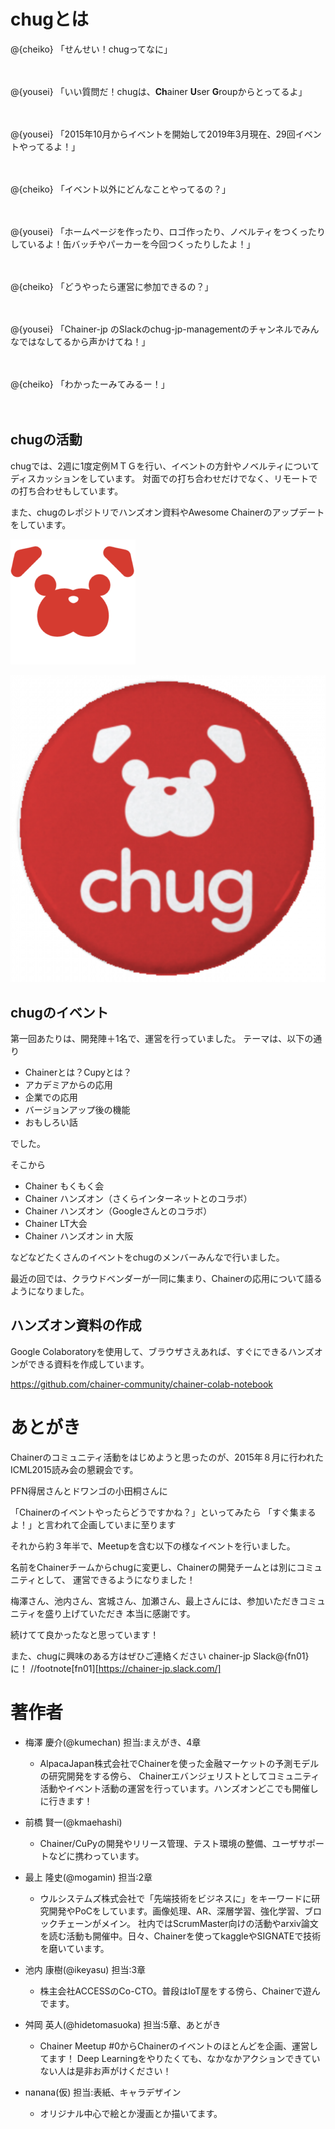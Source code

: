 # chugとは

@<icon>{cheiko} 「せんせい！chugってなに」

　

@<icon>{yousei} 「いい質問だ！chugは、**Ch**ainer **U**ser **G**roupからとってるよ」

　

@<icon>{yousei} 「2015年10月からイベントを開始して2019年3月現在、29回イベントやってるよ！」

　

@<icon>{cheiko} 「イベント以外にどんなことやってるの？」

　

@<icon>{yousei} 「ホームページを作ったり、ロゴ作ったり、ノベルティをつくったりしているよ！缶バッチやパーカーを今回つくったりしたよ！」

　

@<icon>{cheiko} 「どうやったら運営に参加できるの？」

　

@<icon>{yousei} 「Chainer-jp のSlackのchug-jp-managementのチャンネルでみんなではなしてるから声かけてね！」

　

@<icon>{cheiko} 「わかったーみてみるー！」

　

## chugの活動

chugでは、2週に1度定例ＭＴＧを行い、イベントの方針やノベルティについてディスカッションをしています。
対面での打ち合わせだけでなく、リモートでの打ち合わせもしています。

また、chugのレポジトリでハンズオン資料やAwesome Chainerのアップデートをしています。



![chug logo](src/images/chug_01.png)

![chug ノベルディ](src/images/chug_02.png)



## chugのイベント

第一回あたりは、開発陣＋1名で、運営を行っていました。
テーマは、以下の通り

- Chainerとは？Cupyとは？
- アカデミアからの応用
- 企業での応用
- バージョンアップ後の機能
- おもしろい話

でした。

そこから

- Chainer もくもく会
- Chainer ハンズオン（さくらインターネットとのコラボ）
- Chainer ハンズオン（Googleさんとのコラボ）
- Chainer LT大会
- Chainer ハンズオン in 大阪

などなどたくさんのイベントをchugのメンバーみんなで行いました。

最近の回では、クラウドベンダーが一同に集まり、Chainerの応用について語るようになりました。


## ハンズオン資料の作成

Google Colaboratoryを使用して、ブラウザさえあれば、すぐにできるハンズオンができる資料を作成しています。

https://github.com/chainer-community/chainer-colab-notebook





# あとがき

Chainerのコミュニティ活動をはじめようと思ったのが、2015年８月に行われたICML2015読み会の懇親会です。

PFN得居さんとドワンゴの小田桐さんに

「Chainerのイベントやったらどうですかね？」といってみたら
「すぐ集まるよ！」と言われて企画していまに至ります

それから約３年半で、Meetupを含む以下の様なイベントを行いました。

名前をChainerチームからchugに変更し、Chainerの開発チームとは別にコミュニティとして、
運営できるようになりました！

梅澤さん、池内さん、宮城さん、加瀬さん、最上さんには、参加いただきコミュニティを盛り上げていただき
本当に感謝です。

続けてて良かったなと思っています！

また、chugに興味のある方はぜひご連絡ください
chainer-jp Slack@<fn>{fn01}に！
//footnote[fn01][https://chainer-jp.slack.com/]


# 著作者

- 梅澤 慶介(@kumechan) 担当:まえがき、4章
  - AlpacaJapan株式会社でChainerを使った金融マーケットの予測モデルの研究開発をする傍ら、
Chainerエバンジェリストとしてコミュニティ活動やイベント活動の運営を行っています。ハンズオンどこでも開催しに行きます！

- 前橋 賢一(@kmaehashi)
  - Chainer/CuPyの開発やリリース管理、テスト環境の整備、ユーザサポートなどに携わっています。
  
- 最上 隆史(@mogamin) 担当:2章
  - ウルシステムズ株式会社で「先端技術をビジネスに」をキーワードに研究開発やPoCをしています。画像処理、AR、深層学習、強化学習、ブロックチェーンがメイン。
     社内ではScrumMaster向けの活動やarxiv論文を読む活動も開催中。日々、Chainerを使ってkaggleやSIGNATEで技術を磨いています。

- 池内 康樹(@ikeyasu) 担当:3章
  - 株主会社ACCESSのCo-CTO。普段はIoT屋をする傍ら、Chainerで遊んでます。

- 舛岡 英人(@hidetomasuoka) 担当:5章、あとがき
  - Chainer Meetup #0からChainerのイベントのほとんどを企画、運営してます！
  Deep Learningをやりたくても、なかなかアクションできていない人は是非お声がけください！

- nanana(仮) 担当:表紙、キャラデザイン
  - オリジナル中心で絵とか漫画とか描いてます。
